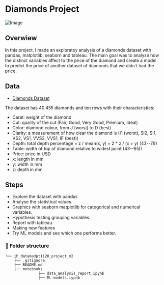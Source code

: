 # Diamonds Project 

![Image](https://estaticos.muyinteresante.es/media/cache/760x570_thumb/uploads/images/article/5888a6e85cafe8a76908d93f/diamantes_0.jpg)

## **Overwiew**

In this project, I made an exploratoy analysis of a diamonds dataset with pandas, matplotlib, seaborn and tableau. The main goal was to analyse how the distinct variables affect to the price of the diamond and create a model to predict the price of another dataset of diamonds that we didn´t had the price.

## **Data**

- [Diamonds Dataset](https://www.kaggle.com/shivam2503/diamonds)

The dataset has 40.455 diamonds and ten rows with their characteristics:
- Carat: weight of the diamond
- Cut: quality of the cut (Fair, Good, Very Good, Premium, Ideal)
- Color: diamond colour, from J (worst) to D (best)
- Clarity: a measurement of how clear the diamond is (I1 (worst), SI2, SI1, VS2, VS1, VVS2, VVS1, IF (best))
- Depth: total depth percentage = z / mean(x, y) = 2 * z / (x + y) (43--79)
- Table: width of top of diamond relative to widest point (43--95))
- Price: price in USD
- x: length in mm
- y: width in mm
- z: depth in mm



## **Steps**

- Explore the dataset with pandas 
- Analyse the statistical values.
- Graphics with seaborn matplotlib for categorical and numerical variables.
- Hypothesis testing grouping variables.
- Report with tableau.
- Making new features
- Try ML models and see which one performs better.




### :file_folder: **Folder structure**
```
└── ih_datamadpt1120_project_m2
    ├── .gitignore
    ├── README.md
    ├── notebooks
               ├── data_analysis_report.ipynb
               ├── ML-models.iypnb
  
   
  
     
```








